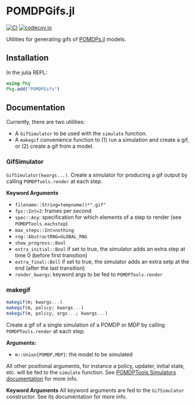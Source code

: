 # POMDPGifs.jl

[![CI](https://github.com/JuliaPOMDP/POMDPGifs.jl/actions/workflows/CI.yml/badge.svg)](https://github.com/JuliaPOMDP/POMDPGifs.jl/actions/workflows/CI.yml)
[![codecov.io](http://codecov.io/github/JuliaPOMDP/POMDPGifs.jl/coverage.svg?branch=master)](http://codecov.io/github/JuliaPOMDP/POMDPGifs.jl?branch=master)

Utilities for generating gifs of [POMDPs.jl](https://github.com/JuliaPOMDP/POMDPs.jl) models.

## Installation 

In the julia REPL:
```julia
using Pkg
Pkg.add("POMDPGifs")
```

## Documentation

Currently, there are two utilities:
- A `GifSimulator` to be used with the `simulate` function.
- A `makegif` convenience function to (1) run a simulation and create a gif, or (2) create a gif from a model.

### GifSimulator
`GifSimulator(kwargs...)`. Create a simulator for producing a gif output by calling `POMDPTools.render` at each step.

**Keyword Arguments**
- `filename::String=tempname()*".gif"`
- `fps::Int=2`: frames per second
- `spec::Any`: specification for which elements of a step to render (see `POMDPTools.eachstep`)
- `max_steps::Int=nothing`
- `rng::AbstractRNG=GLOBAL_RNG`
- `show_progress::Bool`
- `extra_initial::Bool` if set to true, the simulator adds an extra step at time 0 (before first transition)
- `extra_final::Boll` if set to true, the simulator adds an extra setp at the end (after the last transition)
- `render_kwargs`: keyword args to be fed to `POMDPTools.render`

### makegif

```julia
makegif(m; kwargs...)
makegif(m, policy; kwargs...)
makegif(m, policy, args...; kwargs...)
```
Create a gif of a single simulation of a POMDP or MDP by calling `POMDPTools.render` at each step.

**Arguments:**
- `m::Union{POMDP,MDP}`: the model to be simulated

All other positional arguments, for instance a policy, updater, initial state, etc. will be fed to the `simulate` function. See [POMDPTools Simulators documentation](https://juliapomdp.github.io/POMDPs.jl/stable/POMDPTools/simulators/) for more info.

**Keyword Arguments**
All keyword arguments are fed to the `GifSimulator` constructor. See its documentation for more info.
